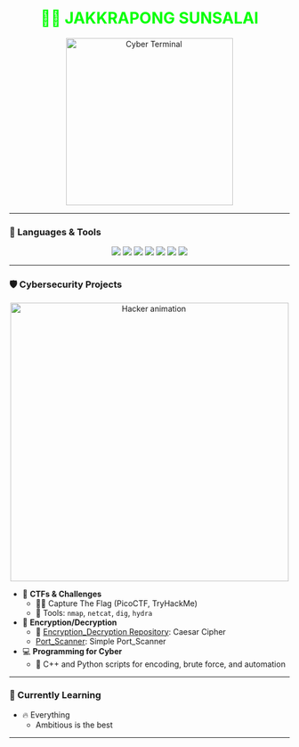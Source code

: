 <h1 align="center" style="color:#00FF00;">🧑‍💻 JAKKRAPONG SUNSALAI</h1>

<p align="center">
  <img src="https://media.giphy.com/media/xUA7bdpLxQhsSQdyog/giphy.gif" width="300" alt="Cyber Terminal">
</p>

---

### 🧠 Languages & Tools

<p align="center">
  <img src="https://img.shields.io/badge/-Python-000?&logo=Python" />
  <img src="https://img.shields.io/badge/-JavaScript-000?&logo=JavaScript" />
  <img src="https://img.shields.io/badge/-C-000?&logo=C" />
  <img src="https://img.shields.io/badge/-C++-000?&logo=C%2B%2B&logoColor=00599C" />
  <img src="https://img.shields.io/badge/-Java-000?&logo=Java&logoColor=007396" />
  <img src="https://img.shields.io/badge/-SQL-000?&logo=MySQL" />
  <img src="https://img.shields.io/badge/-Linux-000?&logo=Linux" />
</p>

---

### 🛡️ Cybersecurity Projects

<p align="center">
  <img src="https://media.giphy.com/media/kH1DBkPNyZPOk0BxrM/giphy.gif" width="500" alt="Hacker animation">
</p>

- 🧪 **CTFs & Challenges**
  - 🕵️‍♂️ Capture The Flag (PicoCTF, TryHackMe)
  - 🧰 Tools: `nmap`, `netcat`, `dig`, `hydra`
- 🔐 **Encryption/Decryption**
  - 🔗 [Encryption_Decryption Repository](https://github.com/Rickoroxd/Encryption_Decryption): Caesar Cipher
  - [Port_Scanner](https://github.com/Rickoroxd/PORT_SCANNER): Simple Port_Scanner
- 💻 **Programming for Cyber**
  - 🔧 C++ and Python scripts for encoding, brute force, and automation

---

### 🌱 Currently Learning
  - 🔥 Everything
    - Ambitious is the best
---

